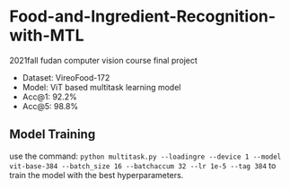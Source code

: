 # Food-and-Ingredient-Recognition-with-MTL
2021fall fudan computer vision course final project

- Dataset: VireoFood-172
- Model: ViT based multitask learning model
- Acc@1: 92.2%
- Acc@5: 98.8%

## Model Training
use the command: `python multitask.py --loadingre --device 1 --model vit-base-384 --batch_size 16 --batchaccum 32 --lr 1e-5 --tag 384` to train the model with the best hyperparameters.
